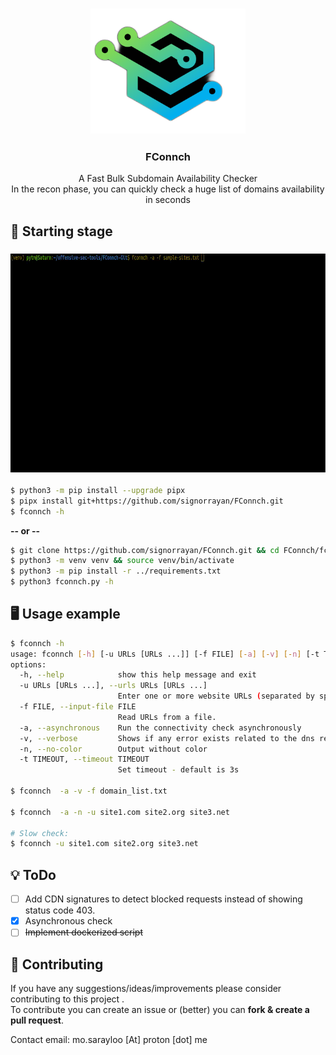 <h3 align="center"><img src="media/logo.png" alt="logo" height="200px"></h3>

<h3 align="center">FConnch</h3>
<p align="center">
    A Fast Bulk Subdomain Availability Checker
    <br>In the recon phase, you can quickly check a huge list of domains availability in seconds
    <br>
</p>

## :blue_book: Starting stage

<h3 align="center"><img src="media/usage-exp.gif" alt="logo" height="350"></h3>

```bash
$ python3 -m pip install --upgrade pipx
$ pipx install git+https://github.com/signorrayan/FConnch.git
$ fconnch -h
```

__-- or --__

```bash
$ git clone https://github.com/signorrayan/FConnch.git && cd FConnch/fconnch
$ python3 -m venv venv && source venv/bin/activate
$ python3 -m pip install -r ../requirements.txt
$ python3 fconnch.py -h
```

## :desktop_computer: Usage example

```bash
$ fconnch -h
usage: fconnch [-h] [-u URLs [URLs ...]] [-f FILE] [-a] [-v] [-n] [-t TIMEOUT]
options:
  -h, --help            show this help message and exit
  -u URLs [URLs ...], --urls URLs [URLs ...]
                        Enter one or more website URLs (separated by space).
  -f FILE, --input-file FILE
                        Read URLs from a file.
  -a, --asynchronous    Run the connectivity check asynchronously
  -v, --verbose         Shows if any error exists related to the dns resolve
  -n, --no-color        Output without color
  -t TIMEOUT, --timeout TIMEOUT
                        Set timeout - default is 3s

$ fconnch  -a -v -f domain_list.txt

$ fconnch  -a -n -u site1.com site2.org site3.net

# Slow check:
$ fconnch -u site1.com site2.org site3.net
```

## :bulb: ToDo

- [ ] Add CDN signatures to detect blocked requests instead of showing status code 403.
- [x] Asynchronous check
- [ ] ~~Implement dockerized script~~

## :trident: Contributing

If you have any suggestions/ideas/improvements please consider contributing to this project .\
To contribute you can create an issue or (better) you can **fork & create a pull request**.

Contact email: mo.sarayloo [At] proton [dot] me

